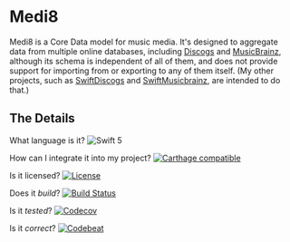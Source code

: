 # Medi8

Medi8 is a Core Data model for music media. It's designed to aggregate data from multiple
online databases, including [Discogs](https://discogs.com) and
[MusicBrainz](https://musicbrainz.org), although its schema is independent of all of them, and
does not provide support for importing from or exporting to any of them itself. (My other
projects, such as [SwiftDiscogs](https://github.com/jrtibbetts/SwiftDiscogs) and
[SwiftMusicbrainz](https://github.com/jrtibbetts/SwiftMusicbrainz), are intended to do that.)

## The Details

What language is it? ![Swift 5](https://img.shields.io/badge/Swift-5-orange.svg)

How can I integrate it into my project? [![Carthage compatible](https://img.shields.io/badge/Carthage-compatible-4BC51D.svg?style=flat)](https://github.com/Carthage/Carthage)

Is it licensed? [![License](http://img.shields.io/:license-mit-blue.svg)](http://doge.mit-license.org)

Does it *build*? [![Build Status](https://travis-ci.org/jrtibbetts/Medi8.svg?branch=master)](https://travis-ci.org/jrtibbetts/Medi8)

Is it *tested*? [![Codecov](https://codecov.io/gh/jrtibbetts/Medi8/branch/master/graph/badge.svg)](https://codecov.io/gh/jrtibbetts/Medi8)

Is it *correct*? [![Codebeat](https://codebeat.co/badges/9db4672f-1ffc-4981-a7d0-3bb71e97cd62)](https://codebeat.co/projects/github-com-jrtibbetts-medi8-master)
